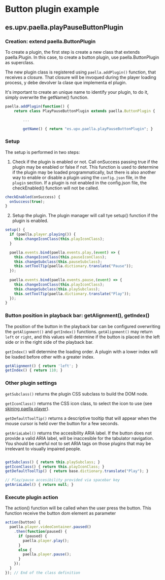 ---
---

# Button plugin example

## es.upv.paella.playPauseButtonPlugin

### Creation: extend paella.ButtonPlugin

To create a plugin, the first step is create a new class that extends paella.Plugin. In this case, to create a button plugin, use paella.ButtonPlugin as superclass.

The new plugin class is registered using `paella.addPlugin()` function, that receives a closure. That closure will be invoqued during the player loading process, y debe devolver la clase que implementa el plugin.

It's important to create an unique name to identify your plugin, to do it, simply overwrite the getName() function.

```javascript
paella.addPlugin(function() {
	return class PlayPauseButtonPlugin extends paella.ButtonPlugin {

		...

		getName() { return "es.upv.paella.playPauseButtonPlugin"; }
```

### Setup

The setup is performed in two steps:

1. Check if the plugin is enabled or not. Call onSuccess passing true if the plugin may be enabled or false if not. This function is used to determine if the plugin may be loaded programmatically, but there is also another way to enable or disable a plugin using the `config.json` file, in the `plugin` section. If a plugin is not enabled in the config.json file, the checkEnabled() function will not be called.

```javascript
checkEnabled(onSuccess) {
  onSuccess(true);
}
```

2. Setup the plugin. The plugin manager will call tye setup() function if the plugin is enabled.

```javascript
setup() {	
  if (paella.player.playing()) {
    this.changeIconClass(this.playIconClass);
  }

  paella.events.bind(paella.events.play,(event) => {
    this.changeIconClass(this.pauseIconClass);
    this.changeSubclass(this.pauseSubclass);
    this.setToolTip(paella.dictionary.translate("Pause"));
  });
  
  paella.events.bind(paella.events.pause,(event) => {
    this.changeIconClass(this.playIconClass);
    this.changeSubclass(this.playSubclass);
    this.setToolTip(paella.dictionary.translate("Play"));
  });
}
```

### Button position in playback bar: getAlignment(), getIndex()

The position of the button in the playback bar can be configured overwriting the `getAlignment()` and `getIndex()` functions. `getAlignment()` may return `left` or `right`, and this values will determine if the button is placed
in the left side or in the right side of the playback bar.

`getIndex()` will determine the loading order. A plugin with a lower index will be loaded before other with a greater index.

```javascript
getAlignment() { return 'left'; }
getIndex() { return 110; }
```

### Other plugin settings

`getSubclass()` returns the plugin CSS subclass to build the DOM node.

`getIconClass()` returns the CSS icon class, to select the icon to use (see [skining paella player](../adopters/skining.md)).

`getDefaultToolTip()` returns a descriptive tooltip that will appear when the mouse cursor is held over the button for a few seconds.

`getAriaLabel()` returns the accesibility ARIA label. If the button does not provide a valid ARIA label, will be inaccesible for the tabulator navigation. You should be careful not to set ARIA tags on those plugins that may be irrelevant to visually impaired people.

```javascript

getSubclass() { return this.playSubclass; }
getIconClass() { return this.playIconClass; }
getDefaultToolTip() { return base.dictionary.translate("Play"); }

// Play/pause accesibility provided via spacebar key
getAriaLabel() { return null; }

```

### Execute plugin action

The action() function will be called when the user press the button. This function receive the button
dom element as parameter

```javascript
action(button) {
  paella.player.videoContainer.paused()
    .then(function(paused) {
      if (paused) {
      	paella.player.play();
      }
      else {
      	paella.player.pause();
      }
    });
  }
});	// End of the class definition
```
